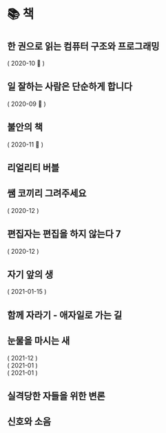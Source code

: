 # 📚 책

## 한 권으로 읽는 컴퓨터 구조와 프로그래밍

<ProgressBar inline name="한 권으로 읽는 컴퓨터 구조와 프로그래밍" :max="100" :value="18" /> ( 2020-10 🚧 )

## 일 잘하는 사람은 단순하게 합니다

<ProgressBar inline name="일 잘하는 사람은 단순하게 합니다." :max="100" :value="29" /> ( 2020-09 🚧 )

## 불안의 책

<ProgressBar inline name="불안의 책" :max="100" :value="5" /> ( 2020-11 🚧 )

## 리얼리티 버블 

<ProgressBar inline name="리얼리티 버블" :max="100" :value="8" />

## 쌤 코끼리 그려주세요

<ProgressBar inline name="쌤 코끼리 그려주세요" :max="111" :value="111" /> ( 2020-12 )

## 편집자는 편집을 하지 않는다 7

<ProgressBar inline name="편집자는 편집을 하지 않는다 7" :max="134" :value="134" /> ( 2020-12 )

## 자기 앞의 생

<ProgressBar inline name="자기 앞의 생" :max="311" :value="311" /> ( 2021-01-15 )

## 함께 자라기 - 애자일로 가는 길

<ProgressBar name="함께자라기" :max="220" :value="178" />

## 눈물을 마시는 새

<ProgressBar inline name="눈물을 마시는 새 1" :max="100" :value="100" /> ( 2021-12 )
<br>
<ProgressBar inline name="눈물을 마시는 새 2" :max="100" :value="100" /> ( 2021-01 )
<br>
<ProgressBar inline name="눈물을 마시는 새 3" :max="100" :value="100" /> ( 2021-01 )
<br>
<ProgressBar name="눈물을 마시는 새 4" :max="100" :value="88" />

## 실격당한 자들을 위한 변론

<ProgressBar name="실격당한 자들을 위한 변론" :max="317" :value="129" />

## 신호와 소음

<ProgressBar name="신호와 소음" :max="731" :value="84" />
